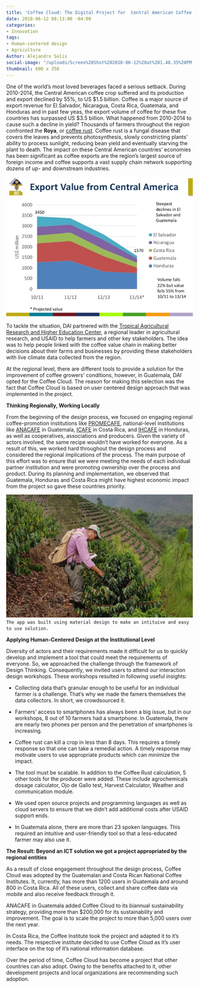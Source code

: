 ```yaml
---
title: 'Coffee Cloud: The Digital Project for  Central American Coffee Growers'
date: 2018-06-12 08:13:00 -04:00
categories:
- Innovation
tags:
- Human-centered design
- Agriculture
Author: Alejandro Solis
social-image: "/uploads/Screen%20Shot%202018-06-12%20at%201.48.35%20PM.png"
thumbnail: 600 x 350
---
```


One of the world’s most loved beverages faced a serious setback. During 2010-2014, the Central American coffee crop suffered and its production and export declined by 55%, to US $1.5 billion. Coffee is a major source of export revenue for El Salvador, Nicaragua, Costa Rica, Guatemala, and Honduras and in past few yeas, the export volume of coffee for these five countries has surpassed US $3.5 billion. What happened from 2010-2014 to cause such a decline in yield? Thousands of farmers throughout the region confronted the **Roya**, or [coffee rust](http://www.bbc.com/future/story/20171106-the-disease-that-could-change-how-we-drink-coffee). Coffee rust is a fungal disease that covers the leaves and prevents photosynthesis, slowly constricting plants’ ability to process sunlight, reducing bean yield and eventually starving the plant to death. The impact on these Central American countries’ economies has been significant as coffee exports are the region’s largest source of foreign income and coffee supports a vast supply chain network supporting dozens of up- and downstream industries.

<!--more-->
![chart-export.png](/uploads/chart-export.png)

To tackle the situation, DAI partnered with the [Tropical Agricultural Research and Higher Education Center](https://www.catie.ac.cr/en/), a regional leader in agricultural research, and USAID to help farmers and other key stakeholders. The idea was to help people linked with the coffee value chain in making better decisions about their farms and businesses by providing these stakeholders with live climate data collected from the region.

At the regional level, there are different tools to provide a solution for the improvement of coffee growers' conditions, however, in Guatemala, DAI opted for the Coffee Cloud. The reason for making this selection was the fact that Coffee Cloud is based on user centered design approach that was implemented in the project.

**Thinking Regionally, Working Locally**

From the beginning of the design process, we focused on engaging regional coffee-promotion institutions like [PROMECAFE](http://promecafe.net/), national-level institutions like [ANACAFE](http://www.anacafe.org) in Guatemala, [ICAFE](http://www.icafe.cr) in Costa Rica, and [IHCAFE](http://www.ihcafe.hn/) in Honduras, as well as cooperatives, associations and producers. Given the variety of actors involved, the same recipe wouldn’t have worked for everyone. As a result of this, we worked hard throughout the design process and considered the regional implications of the process. The main purpose of this effort was to ensure that we were meeting the needs of each individual partner institution and were promoting ownership over the process and product. During its planning and implementation, we observed that Guatemala, Honduras and Costa Rica might have highest economic impact from the project so gave these countries priority.

![5b2023af0e6f1a4882993938.png](/uploads/5b2023af0e6f1a4882993938.png)
`The app was built using material design to make an intituive and easy to use solution.`

**Applying Human-Centered Design at the Institutional Level**

Diversity of actors and their requirements made it difficult for us to quickly develop and implement a tool that could meet the requirements of everyone. So, we approached the challenge through the framework of Design Thinking. Consequently, we invited users to attend our interaction design workshops. These workshops resulted in following useful insights:

* Collecting data that’s granular enough to be useful for an individual farmer is a challenge. That’s why we made the famers themselves the data collectors. In short, we crowdsourced it.

* Farmers’ access to smartphones has always been a big issue, but in our workshops, 8 out of 10 farmers had a smartphone. In Guatemala, there are nearly two phones per person and the penetration of smartphones is increasing.

* Coffee rust can kill a crop in less than 8 days. This requires a timely response so that one can take a remedial action. A timely response may motivate users to use appropriate products which can minimize the impact.

* The tool must be scalable. In addition to the Coffee Rust calculation, 5 other tools for the producer were added. These include agrochemicals dosage calculator, Ojo de Gallo test, Harvest Calculator, Weather and communication module.

* We used open source projects and programming languages as well as cloud servers to ensure that we didn’t add additional costs after USAID support ends.

* In Guatemala alone, there are more than 23 spoken languages. This required an intuitive and user-friendly tool so that a less-educated farmer may also use it.

**The Result: Beyond an ICT solution we got a project appropriated by the regional entities**

As a result of close engagement throughout the design process, Coffee Cloud was adopted by the Guatemalan and Costa Rican National Coffee Institutes. It, currently, has more than 1200 users in Guatemala and around 800 in Costa Rica. All of these users, collect and share coffee data via mobile and also receive feedback through it.

ANACAFE in Guatemala added Coffee Cloud to its biannual sustainability strategy, providing more than $200,000 for its sustainability and improvement. The goal is to scale the project to more than 5,000 users over the next year.

In Costa Rica, the Coffee Institute took the project and adapted it to it’s needs. The respective institute decided to use Coffee Cloud as it’s user interface on the top of it’s national information database.

Over the period of time, Coffee Cloud has become a project that other countries can also adopt. Owing to the benefits attached to it, other development projects and local organizations are recommending such adoption.